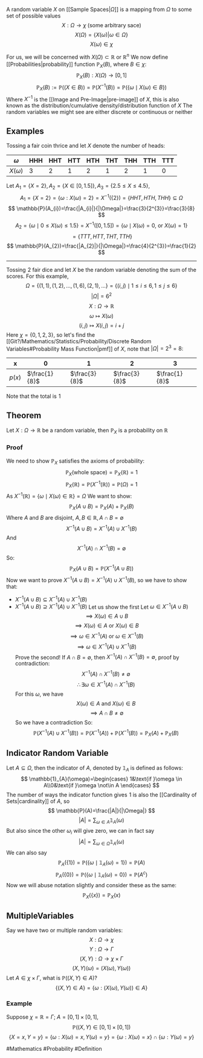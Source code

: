 A random variable $X$ on [[Sample Spaces|$\Omega$]] is a mapping from $\Omega$ to some set of possible values
$$
X:\Omega\to \chi\text{ (some arbitrary sace)}
$$
$$
X(\Omega)=\{ X(\omega)|\omega \in \Omega \}
$$
$$
X(\omega)\in \chi
$$

For us, we will be concerned with $X(\Omega)\subset \mathbb{R}$ or $\mathbb{R}^n$
We now define [[Probabilities|probability]] function $\mathbb{P}_{X}(B)$, where $B\in\chi$:
$$
\mathbb{P}_{X}(B):X(\Omega)\to[0,1]
$$
$$
\mathbb{P}_{X}(B):=\mathbb{P}((X \in B))=\mathbb{P}(X ^{-1}(B))=\mathbb{P}(\{ \omega\mid X(\omega) \in B \})
$$
Where $X ^{-1}$ is the [[Image and Pre-Image|pre-image]] of $X$, this is also known as the distribution/cumulative density/distribution function of $X$
The random variables we might see are either discrete or continuous or neither
## Examples
Tossing a fair coin thrice and let $X$ denote the number of heads:

| $\omega$    | HHH | HHT | HTT | HTH | THT | THH | TTH | TTT |
| ----------- | --- | --- | --- | --- | --- | --- | --- | --- |
| $X(\omega)$ | 3   | 2   | 1   | 2   | 1   | 2   | 1   | 0   |
Let $A_{1}=\{ X=2 \},A_{2}=\{ X \in[0,1.5] \},A_{3}=\{ 2.5\leq X\leq 4.5 \}$,
$$
A_{1}=\{ X=2 \}=\{ \omega:X(\omega)=2 \}=X ^{-1}(\{ 2 \})=\{ HHT,HTH,THH \}\subseteq\Omega
$$
$$
\mathbb{P}(A_{i})=\frac{|A_{i}|}{|\Omega|}=\frac{3}{2^{3}}=\frac{3}{8}
$$
$$
A_{2}=\{ \omega\mid0\leq X(\omega)\leq 1.5 \}=X ^{-1}([0,1.5])=\{ \omega\mid X(\omega)=0\text{, or }X(\omega)=1 \}
$$
$$
= \{ TTT,HTT,THT,TTH \}
$$
$$
\mathbb{P}(A_{2})=\frac{|A_{2}|}{|\Omega|}=\frac{4}{2^{3}}=\frac{1}{2}
$$
___
Tossing $\hspace{0pt}2$ fair dice and let $X$ be the random variable denoting the sum of the scores. For this example,
$$
\Omega=\{ (1,1),(1,2),\dots,(1,6),(2,1),\dots \}=\{ (i,j)\mid1\leq i\leq 6,1\leq j\leq 6 \}
$$
$$
|\Omega|=6^{2}
$$
$$
 X:\Omega\to \mathbb{R}
$$
$$
 \omega \mapsto X(\omega)
$$
$$
(i,j)\mapsto X(i,j)=i+j
$$
Here $\chi=\{ 0,1,2,3 \}$, so let's find the [[Git?/Mathematics/Statistics/Probability/Discrete Random Variables#Probability Mass Function|pmf]] of $X$, note that $|\Omega|=2^{3}=8$:

| x      | 0             | 1             | 2             | 3             |
| ------ | ------------- | ------------- | ------------- | ------------- |
| $p(x)$ | $\frac{1}{8}$ | $\frac{3}{8}$ | $\frac{3}{8}$ | $\frac{1}{8}$ |
Note that the total is $\hspace{0pt}1$
## Theorem
Let $X:\Omega\to \mathbb{R}$ be a random variable, then $\mathbb{P}_{X}$ is a probability on $\mathbb{R}$
### Proof
We need to show $\mathbb{P}_{X}$ satisfies the axioms of probability:
$$
\mathbb{P}_{X}(\text{whole space})=\mathbb{P}_{X}(\mathbb{R})=1
$$
$$
\mathbb{P}_{X}(\mathbb{R})=\mathbb{P}(X ^{-1}(\mathbb{R}))=\mathbb{P}(\Omega)=1
$$
As $X ^{-1}(\mathbb{R})=\{ \omega \mid X(\omega)\in\mathbb{R} \}=\Omega$ 
We want to show:
$$
\mathbb{P}_{X}(A\cup B)=\mathbb{P}_{X}(A)+\mathbb{P}_{X}(B)
$$
Where $A$ and $B$ are disjoint, $A,B\in\mathbb{R},A\cap B=\emptyset$
$$
X ^{-1}(A\cup B)=X ^{-1}(A) \cup X ^{-1}(B)
$$
And
$$
X ^{-1}(A)\cap X ^{-1}(B)=\emptyset
$$
So:
$$
\mathbb{P}_{X}(A\cup B)=\mathbb{P}(X ^{-1}(A\cup B))
$$
Now we want to prove $X ^{-1}(A\cup B)=X ^{-1}(A) \cup X ^{-1}(B)$, so we have to show that:
- $X ^{-1}(A\cup B)\subseteq X ^{-1}(A)\cup X ^{-1}(B)$
- $X ^{-1}(A\cup B)\supseteq X ^{-1}(A)\cup X ^{-1}(B)$
Let us show the first
Let $\omega \in X ^{-1}(A\cup B)$
$$
\implies X(\omega)\in A\cup B
$$
$$
\implies X(\omega)\in A\text{ or }X(\omega)\in B
$$
$$
\implies \omega \in X ^{-1}(A) \text{ or }\omega \in X ^{-1}(B)
$$
$$
\implies \omega \in  X ^{-1}(A)\cup X ^{-1}(B)
$$
Prove the second!
If $A\cap B=\emptyset$, then $X ^{-1}(A)\cap X ^{-1}(B)=\emptyset$, proof by contradiction:
$$
X ^{-1}(A)\cap X ^{-1}(B)\neq \emptyset
$$
$$
\therefore \exists \omega \in X ^{-1}(A)\cap X ^{-1}(B)
$$
For this $\omega$, we have
$$
X(\omega)\in A\text{ and }X(\omega)\in B
$$
$$
\implies A\cap B\neq \emptyset
$$
So we have a contradiction
So:
$$
\mathbb{P}(X ^{-1}(A)\cup X ^{-1}(B))=\mathbb{P}(X ^{-1}(A))+\mathbb{P}(X ^{-1}(B))=\mathbb{P}_{X}(A)+\mathbb{P}_{X}(B)
$$
## Indicator Random Variable
Let $A\subseteq\Omega$, then the indicator of $A$, denoted by $\mathbb{1}_{A}$ is defined as follows:
$$
\mathbb{1}_{A}(\omega)=\begin{cases}
1&\text{if }\omega \in A\\0&\text{if }\omega \not\in A
\end{cases}
$$
The number of ways the indicator function gives $\hspace{0pt}1$ is also the [[Cardinality of Sets|cardinality]] of $A$, so
$$
\mathbb{P}(A)=\frac{|A|}{|\Omega|}
$$
$$
 |A|=\sum_{\omega \in A}\mathbb{1}_{A}(\omega)
$$
But also since the other $\omega_{i}$ will give zero, we can in fact say
$$
|A|=\sum_{\omega \in \Omega}\mathbb{1}_{A}(\omega)
$$
We can also say
$$
\mathbb{P}_{A}(\{ 1 \})=\mathbb{P}(\{ \omega\mid \mathbb{1}_{A}(\omega)=1 \})=\mathbb{P}(A)
$$
$$
\mathbb{P}_{A}(\{ 0 \})=\mathbb{P}(\{ \omega\mid \mathbb{1}_{A}(\omega)=0 \})=\mathbb{P}(A^{c})
$$
Now we will abuse notation slightly and consider these as the same:
$$
\mathbb{P}_{X}(\{ x \})=\mathbb{P}_{X}(x)
$$
## MultipleVariables
Say we have two or multiple random variables:
$$
X:\Omega\to \chi 
$$
$$
Y:\Omega\to\Gamma
$$
$$
(X,Y):\Omega\to \chi \times\Gamma
$$
$$
(X,Y)(\omega)=(X(\omega),Y(\omega))
$$
Let $A\in\chi \times \Gamma$, what is $\mathbb{P}((X,Y)\in A)$?
$$
\{ (X,Y)\in A \}=\{ \omega:(X(\omega),Y(\omega))\in A \}
$$
### Example
Suppose $\chi=\mathbb{R}=\Gamma$; $A=[0,1]\times[0,1]$,
$$
\mathbb{P}((X,Y)\in [0,1]\times [0,1])
$$
$$
 \{ X=x,Y=y \}=\{ \omega:X(\omega)=x,Y(\omega)=y \}=\{ \omega:X(\omega)=x \}\cap \{ \omega:Y(\omega)=y \}
$$


#Mathematics #Probability #Definition 
